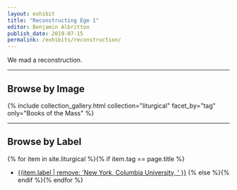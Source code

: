 ```yaml
---
layout: exhibit
title: "Reconstructing Ege 1"
editor: Benjamin Albritton
publish_date: 2019-07-15
permalink: /exhibits/reconstruction/
---
```


We mad a reconstruction.

---

## Browse by Image

{% include collection_gallery.html collection="liturgical" facet_by="tag" only="Books of the Mass" %}

---

## Browse by Label

{% for item in site.liturgical %}{% if item.tag == page.title %}
- [{{item.label | remove: 'New York, Columbia University, ' }}]({{site.baseurl}}{{item.permalink}})
{% else %}{% endif %}{% endfor %}


